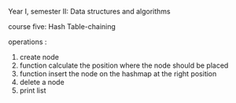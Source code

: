 Year I, semester II: Data structures and algorithms

course five: Hash Table-chaining

operations :

1) create node
2) function calculate the position where the node should be placed
3) function insert the node on the hashmap at the right position
4) delete a node
5) print list
